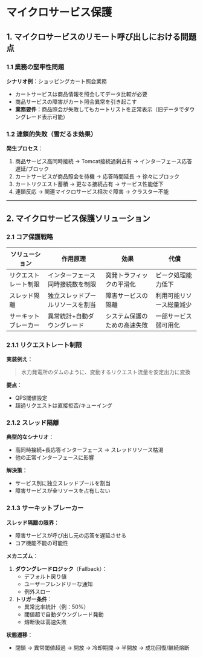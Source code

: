 # マイクロサービス保護

## 1. マイクロサービスのリモート呼び出しにおける問題点

### 1.1 業務の堅牢性問題
**シナリオ例**：ショッピングカート照会業務
- カートサービスは商品情報を照会してデータ比較が必要  
- 商品サービスの障害がカート照会異常を引き起こす  
- **業務要件**：商品照会が失敗してもカートリストを正常表示（旧データでダウングレード表示可能）

### 1.2 連鎖的失敗（雪だるま効果）
**発生プロセス**：  
1. 商品サービス高同時接続 → Tomcat接続過剰占有 → インターフェース応答遅延/ブロック  
2. カートサービスが商品照会を待機 → 応答時間延長 → 徐々にブロック  
3. カートリクエスト蓄積 → 更なる接続占有 → サービス性能低下  
4. 連鎖反応 → 関連マイクロサービス相次ぐ障害 → クラスター不能  

---

## 2. マイクロサービス保護ソリューション

### 2.1 コア保護戦略
| ソリューション | 作用原理                          | 効果                          | 代償                  |
|--------------|-----------------------------------|-----------------------------|-----------------------|
| リクエストレート制限 | インターフェース同時接続数を制限   | 突発トラフィックの平滑化     | ピーク処理能力低下    |
| スレッド隔離   | 独立スレッドプールリソースを割当   | 障害サービスの隔離           | 利用可能リソース総量減少 |
| サーキットブレーカー | 異常統計+自動ダウングレード       | システム保護のための高速失敗  | 一部サービス弱可用化  |

### 2.1.1 リクエストレート制限
**実装例え**：  
> 水力発電所のダムのように、変動するリクエスト流量を安定出力に変換

**要点**：
- QPS閾値設定
- 超過リクエストは直接拒否/キューイング

### 2.1.2 スレッド隔離
**典型的なシナリオ**：  
- 高同時接続+長応答インターフェース → スレッドリソース枯渇  
- 他の正常インターフェースに影響  

**解決策**：  
- サービス別に独立スレッドプールを割当
- 障害サービスが全リソースを占有しない

### 2.1.3 サーキットブレーカー
**スレッド隔離の限界**：  
- 障害サービスが呼び出し元の応答を遅延させる  
- コア機能不能の可能性  

**メカニズム**：  
1. **ダウングレードロジック**（Fallback）：  
   - デフォルト戻り値  
   - ユーザーフレンドリーな通知  
   - 例外スロー  
2. **トリガー条件**：  
   - 異常比率統計（例：50%）  
   - 閾値超で自動ダウングレード発動  
   - 熔断後は高速失敗  

**状態遷移**：  
- 閉鎖 → 異常閾値超過 → 開放 → 冷却期間 → 半開放 → 成功回復/継続熔断
